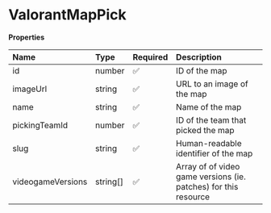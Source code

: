 # ValorantMapPick

**Properties**

| Name              | Type     | Required | Description                                                     |
| :---------------- | :------- | :------- | :-------------------------------------------------------------- |
| id                | number   | ✅       | ID of the map                                                   |
| imageUrl          | string   | ✅       | URL to an image of the map                                      |
| name              | string   | ✅       | Name of the map                                                 |
| pickingTeamId     | number   | ✅       | ID of the team that picked the map                              |
| slug              | string   | ✅       | Human-readable identifier of the map                            |
| videogameVersions | string[] | ✅       | Array of of video game versions (ie. patches) for this resource |

<!-- This file was generated by liblab | https://liblab.com/ -->
